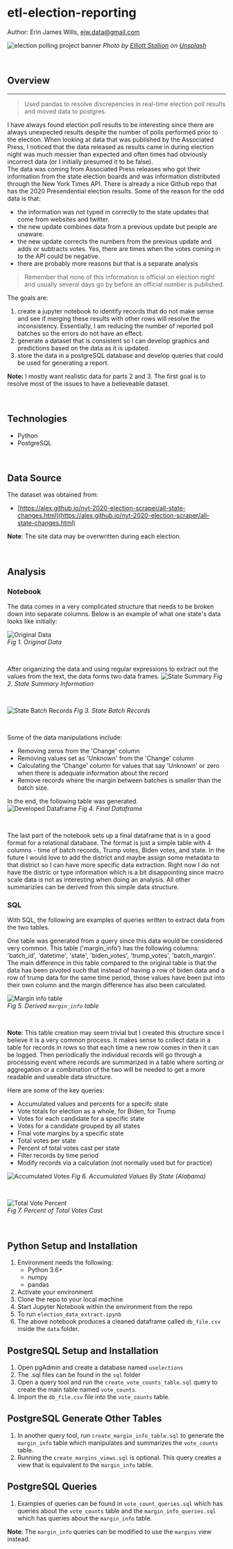 # etl-election-reporting  

Author:  Erin James Wills, ejw.data@gmail.com

![election polling project banner](./images/election-polling-etl.png)
<cite>Photo by <a href="https://unsplash.com/@eagleboobs?utm_source=unsplash&utm_medium=referral&utm_content=creditCopyText">Elliott Stallion</a> on <a href="https://unsplash.com/s/photos/election?utm_source=unsplash&utm_medium=referral&utm_content=creditCopyText">Unsplash</a></cite>

<br>

## Overview  
<hr>

>Used pandas to resolve discrepencies in real-time election poll results and moved data to postgres.   

I have always found election poll results to be interesting since there are always unexpected results despite the number of polls performed prior to the election.  When looking at data that was published by the Associated Press, I noticed that the data released as results came in during election night was much messier than expected and often times had obviously incorrect data (or I initially presumed it to be false).  
The data was coming from Associated Press releases who got their information from the state election boards and was information distributed through the New York Times API.  There is already a nice Github repo that has the 2020 Presendential election results.  Some of the reason for the odd data is that:  
*  the information was not typed in correctly to the state updates that come from websites and twitter.  
*  the new update combines data from a previous update but people are unaware.
*  the new update corrects the numbers from the previous update and adds or subtracts votes.  Yes, there are times when the votes coming in to the API could be negative.  
*  there are probably more reasons but that is a separate analysis 
> Remember that none of this information is official on election night and usually several days go by before an official number is published.  

The goals are:
1.  create a jupyter notebook to identify records that do not make sense and see if merging these results with other rows will resolve the inconsistency.  Essentially, I am reducing the number of reported poll batches so the errors do not have an effect.  
2.  generate a dataset that is consistent so I can develop graphics and predictions based on the data as it is updated.
3.  store the data in a postgreSQL database and develop queries that could be used for generating a report. 

**Note:**  I mostly want realistic data for parts 2 and 3.  The first goal is to resolve most of the issues to have a believeable dataset.

<br>

## Technologies  
*  Python
*  PostgreSQL

<br>  

## Data Source  

The dataset was obtained from:  
*  [https://alex.github.io/nyt-2020-election-scraper/all-state-changes.html](https://alex.github.io/nyt-2020-election-scraper/all-state-changes.html)  

**Note**:  The site data may be overwritten during each election.

<br>

## Analysis

### Notebook 

The data comes in a very complicated structure that needs to be broken down into separate columns.  Below is an example of what one state's data looks like initially:
 
![Original Data](./images/scraped_data.png)  
<cite>Fig 1. Original Data</cite>  

<br>

After origanizing the data and using regular expressions to extract out the values from the text, the data forms two data frames.
![State Summary](./images/extracted_state_summary.png)
<cite>Fig 2. State Summary Information</cite>  

<br>

![State Batch Records](./images/extracted_state_batch_data.png)
<cite>Fig 3. State Batch Records</cite> 

<br>

Some of the data manipulations include:
*  Removing zeros from the 'Change' column
*  Removing values set as 'Unknown' from the 'Change' column
*  Calculating the 'Change' column for values that say 'Unknown' or zero when there is adequate information about the record
*  Remove records where the margin between batches is smaller than the batch size.

In the end, the following table was generated.  
![Developed Dataframe](./images/accum_votes_added.png)
<cite>Fig 4. Final Dataframe</cite>  

<br>

The last part of the notebook sets up a final dataframe that is in a good format for a relational database.  The format is just a simple table with 4 columns - time of batch records, Trump votes, Biden votes, and state.  In the future I would love to add the district and maybe assign some metadata to that district so I can have more specific data extraction.  Right now I do not have the distric or type information which is a bit disappointing since macro scale data is not as interesting when doing an analysis.  All other summarizies can be derived from this simple data structure.  

### SQL

With SQL, the following are examples of queries written to extract data from the two tables.  

One table was generated from a query since this data would be considered very common.  This table ('margin_info') has the following columns:  'batch_id', 'datetime', 'state', 'biden_votes', 'trump_votes', 'batch_margin'.  The main difference in this table compared to the original table is that the data has been pivoted such that instead of having a row of biden data and a row of trump data for the same time period, those values have been put into their own column and the margin difference has also been calculated.  

![Margin info table](./images/margin_info_table.png)  
<cite>Fig 5. Derived `margin_info` table</cite>  

<br>  

**Note**:  This table creation may seem trivial but I created this structure since I believe it is a very common process.  It makes sense to collect data in a table for records in rows so that each time a new row comes in then it can be logged.  Then periodically the individual records will go through a processing event where records are summarized in a table where sorting or aggregation or a combination of the two will be needed to get a more readable and useable data structure.   

Here are some of the key queries:  
  *  Accumulated values and percents for a specifc state
  *  Vote totals for election as a whole, for Biden, for Trump
  *  Votes for each candidate for a specific state
  *  Votes for a candidate grouped by all states
  *  Final vote margins by a specific state
  *  Total votes per state
  *  Percent of total votes cast per state
  *  Filter records by time period
  *  Modify records via a calculation (not normally used but for practice)  

![Accumulated Votes](./images/accumulated_votes_margin_info_table.png)
<cite>Fig 6. Accumulated Values By State (Alabama)</cite>  

<br>

![Total Vote Percent](./images/state_percent_of_total_votes.png)  
<cite>Fig 7. Percent of Total Votes Cast</cite>   

<br>

## Python Setup and Installation  
1. Environment needs the following:  
    *  Python 3.6+  
    *  numpy
    *  pandas
1. Activate your environment
1. Clone the repo to your local machine
1. Start Jupyter Notebook within the environment from the repo
1. To run `election_data_extract.ipynb`  
1. The above notebook produces a cleaned dataframe called `db_file.csv` inside the `data` folder.
## PostgreSQL Setup and Installation
1. Open pgAdmin and create a database named `uselections`
1. The .sql files can be found in the `sql` folder
1. Open a query tool and run the `create_vote_counts_table.sql` query to create the main table named `vote_counts`.
1.  Import the `db_file.csv` file into the `vote_counts` table.

## PostgreSQL Generate Other Tables
1. In another query tool, run `create_margin_info_table.sql` to generate the `margin_info` table which manipulates and summarizes the `vote_counts` table.
1. Running the `create_margins_views.sql` is optional.  This query creates a view that is equivalent to the `margin_info` table.
## PostgreSQL Queries
1. Examples of queries can be found in `vote_count_queries.sql` which has queries about the `vote_counts` table and the `margin_info_queries.sql` which has queries about the `margin_info` table.  

**Note**:  The `margin_info` queries can be modified to use the `margins` view instead.  
 

<br>
